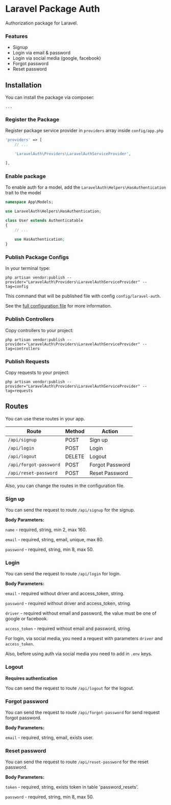 # Laravel Package Auth

Authorization package for Laravel.

### Features

* Signup
* Login via email & password
* Login via social media (google, facebook)
* Forgot password
* Reset password

## Installation

You can install the package via composer:

    ...

### Register the Package

Register package service provider in `providers` array inside `config/app.php`

```php
'providers' => [
    // ...

    'LaravelAuth\Providers\LaravelAuthServiceProvider',

],
```

### Enable package

To enable auth for a model, add the `LaravelAuth\Helpers\HasAuthentication` trait to the model

```php
namespace App\Models;

use LaravelAuth\Helpers\HasAuthentication;

class User extends Authenticatable
{
    // ...
    
    use HasAuthentication; 
}
```

### Publish Package Configs

In your terminal type:

    php artisan vendor:publish --provider="LaravelAuth\Providers\LaravelAuthServiceProvider" --tag=config

This command that will be published file with config `config/laravel-auth`.

See the [full configuration file](https://github.com/nazaryuzhyn/laravel-auth/blob/dev/src/config/laravel-auth.php)
for more information.

### Publish Controllers

Copy controllers to your project:

    php artisan vendor:publish --provider="LaravelAuth\Providers\LaravelAuthServiceProvider" --tag=controllers

### Publish Requests

Copy requests to your project:

    php artisan vendor:publish --provider="LaravelAuth\Providers\LaravelAuthServiceProvider" --tag=requests

## Routes

You can use these routes in your app.

| Route                  | Method | Action          |
|------------------------|--------|-----------------|
| `/api/signup`          | POST   | Sign up         |
| `/api/login`           | POST   | Login           |
| `/api/logout`          | DELETE | Logout          |
| `/api/forgot-password` | POST   | Forgot Password |
| `/api/reset-password`  | POST   | Reset Password  |

Also, you can change the routes in the configuration file.

### Sign up

You can send the request to route `/api/signup` for the signup.

**Body Parameters:**

`name` - required, string, min 2, max 160.

`email` - required, string, email, unique, max 80.

`password` - required, string, min 8, max 50.

### Login

You can send the request to route `/api/login` for login.

**Body Parameters:**

`email` - required without driver and access_token, string.

`password` - required without driver and access_token, string.

`driver` - required without email and password, the value must be one of google or facebook.

`access_token` - required without email and password, string.

For login, via social media, you need a request with parameters `driver` and `access_token`.

Also, before using auth via social media you need to add in `.env` keys.

### Logout

**Requires authentication**

You can send the request to route `/api/logout` for the logout.

### Forgot password

You can send the request to route `/api/forgot-password` for send request forgot password.

**Body Parameters:**

`email` - required, string, email, exists user.

### Reset password

You can send the request to route `/api/reset-password` for the reset password.

**Body Parameters:**

`token` - required, string, exists token in table 'password_resets'.

`password` - required, string, min 8, max 50.
